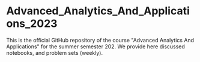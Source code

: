 # Advanced_Analytics_And_Applications_2023
This is the official GitHub repository of the course "Advanced Analytics And Applications" for the summer semester 202. We provide here discussed notebooks, and problem sets (weekly).
